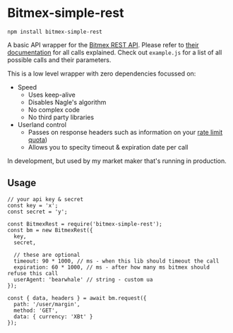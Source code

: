 # Bitmex-simple-rest

    npm install bitmex-simple-rest

A basic API wrapper for the [Bitmex REST API](https://www.bitmex.com/api/explorer/). Please refer to [their documentation](https://www.bitmex.com/api/explorer/) for all calls explained. Check out `example.js` for a list of all possible calls and their parameters.

This is a low level wrapper with zero dependencies focussed on:

- Speed
  - Uses keep-alive
  - Disables Nagle's algorithm
  - No complex code
  - No third party libraries
- Userland control
  - Passes on response headers such as information on your [rate limit quota](https://www.bitmex.com/app/restAPI#Request-Rate-Limits))
  - Allows you to specity timeout & expiration date per call

In development, but used by my market maker that's running in production.

## Usage

    // your api key & secret
    const key = 'x';
    const secret = 'y';

    const BitmexRest = require('bitmex-simple-rest');
    const bm = new BitmexRest({
      key,
      secret,

      // these are optional
      timeout: 90 * 1000, // ms - when this lib should timeout the call
      expiration: 60 * 1000, // ms - after how many ms bitmex should refuse this call
      userAgent: 'bearwhale' // string - custom ua
    });

    const { data, headers } = await bm.request({
      path: '/user/margin',
      method: 'GET',
      data: { currency: 'XBt' }
    });
